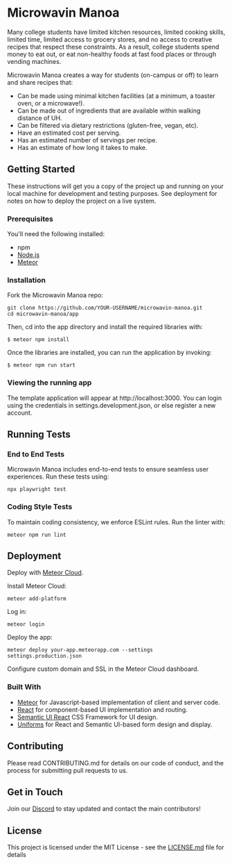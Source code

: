 # Microwavin Manoa
Many college students have limited kitchen resources, limited cooking skills, limited time, limited access to grocery stores, and no access to creative recipes that respect these constraints. As a result, college students spend money to eat out, or eat non-healthy foods at fast food places or through vending machines.

Microwavin Manoa creates a way for students (on-campus or off) to learn and share recipes that:
- Can be made using minimal kitchen facilities (at a minimum, a toaster oven, or a microwave!).
- Can be made out of ingredients that are available within walking distance of UH.
- Can be filtered via dietary restrictions (gluten-free, vegan, etc).
- Have an estimated cost per serving.
- Has an estimated number of servings per recipe.
- Has an estimate of how long it takes to make.

## Getting Started
These instructions will get you a copy of the project up and running on your local machine for development and testing purposes. See deployment for notes on how to deploy the project on a live system.

### Prerequisites
You'll need the following installed:
- npm 
- [Node.js](https://nodejs.org/en)
- [Meteor](https://v2-docs.meteor.com/install.html) 

### Installation
Fork the Microwavin Manoa repo:

```
git clone https://github.com/YOUR-USERNAME/microwavin-manoa.git
cd microwavin-manoa/app
```

Then, cd into the app directory and install the required libraries with:

```
$ meteor npm install
```

Once the libraries are installed, you can run the application by invoking:

```
$ meteor npm run start
```

### Viewing the running app
The template application will appear at http://localhost:3000. You can login using the credentials in settings.development.json, or else register a new account.

## Running Tests 

### End to End Tests
Microwavin Manoa includes end-to-end tests to ensure seamless user experiences. Run these tests using:

```
npx playwright test
```

### Coding Style Tests
To maintain coding consistency, we enforce ESLint rules. Run the linter with:

```
meteor npm run lint
```

## Deployment
Deploy with [Meteor Cloud](https://cloud-old.meteor.com/). 

Install Meteor Cloud:

```
meteor add-platform
```

Log in:

```
meteor login
```

Deploy the app:

```
meteor deploy your-app.meteorapp.com --settings settings.production.json
```

Configure custom domain and SSL in the Meteor Cloud dashboard.

### Built With
- [Meteor](https://www.meteor.com/) for Javascript-based implementation of client and server code.
- [React](https://react.dev/) for component-based UI implementation and routing.
- [Semantic UI React](https://react.semantic-ui.com/) CSS Framework for UI design.
- [Uniforms](https://uniforms.tools/) for React and Semantic UI-based form design and display.

## Contributing
Please read CONTRIBUTING.md for details on our code of conduct, and the process for submitting pull requests to us.

## Get in Touch
Join our [Discord](https://discord.com/) to stay updated and contact the main contributors!

## License
This project is licensed under the MIT License - see the [LICENSE.md](https://github.com/carolwong492/MicrowavinManoa/blob/main/LICENSE) file for details
